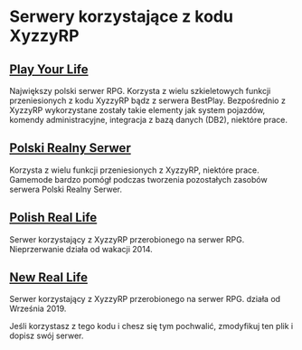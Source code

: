 # Serwery korzystające z kodu XyzzyRP


## [Play Your Life](http://pylife.pl/)

Największy polski serwer RPG. Korzysta z wielu szkieletowych funkcji 
przeniesionych z kodu XyzzyRP bądz z serwera BestPlay. Bezpośrednio
z XyzzyRP wykorzystane zostały takie elementy jak system pojazdów,
komendy administracyjne, integracja z bazą danych (DB2), niektóre
prace.



## [Polski Realny Serwer](mtasa://178.19.106.171:22106)

Korzysta z wielu funkcji przeniesionych z XyzzyRP, niektóre prace.
Gamemode bardzo pomógł podczas tworzenia pozostałych zasobów
serwera Polski Realny Serwer.

## [Polish Real Life](mtasa://193.70.126.136:21040)
Serwer korzystający z XyzzyRP przerobionego na serwer RPG.
Nieprzerwanie działa od wakacji 2014.

## [New Real Life](mtasa://193.70.126.129:20000)
Serwer korzystający z XyzzyRP przerobionego na serwer RPG.
działa od Września 2019.


Jeśli korzystasz z tego kodu i chesz się tym pochwalić, zmodyfikuj ten plik i dopisz swój serwer.

